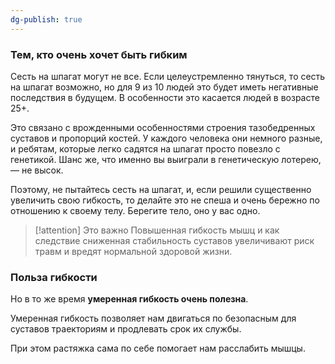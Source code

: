 ```yaml
---
dg-publish: true
---
```



### Тем, кто очень хочет быть гибким
Сесть на шпагат могут не все. Если целеустремленно тянуться, то сесть на шпагат возможно, но для 9 из 10 людей это будет иметь негативные последствия в будущем. В особенности это касается людей в возрасте 25+.

Это связано с врожденными особенностями строения тазобедренных суставов и пропорций костей. У каждого человека они немного разные, и ребятам, которые легко садятся на шпагат просто повезло с генетикой. Шанс же, что именно вы выиграли в генетическую лотерею, — не высок.

Поэтому, не пытайтесь сесть на шпагат, и, если решили существенно увеличить свою гибкость, то делайте это не спеша и очень бережно по отношению к своему телу. Берегите тело, оно у вас одно.

> [!attention] Это важно
> Повышенная гибкость мышц и как следствие сниженная стабильность суставов увеличивают риск травм и вредят нормальной здоровой жизни. 

### Польза гибкости
Но в то же время **умеренная гибкость очень полезна**. 

Умеренная гибкость позволяет нам двигаться по безопасным для суставов траекториям и продлевать срок их службы.

При этом растяжка сама по себе помогает нам расслабить мышцы.